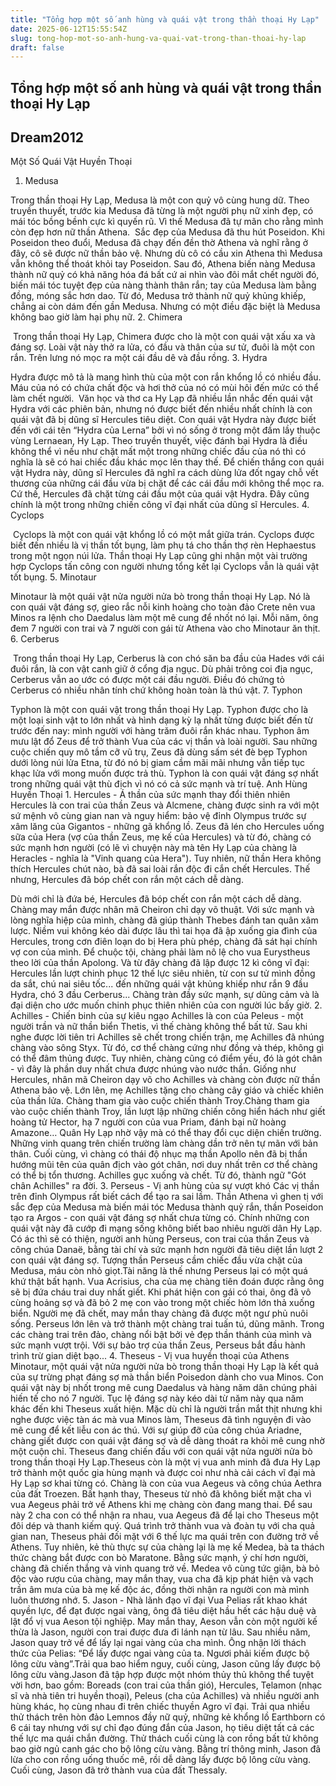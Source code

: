 ```yaml
---
title: "Tổng hợp một số anh hùng và quái vật trong thần thoại Hy Lạp"
date: 2025-06-12T15:55:54Z
slug: tong-hop-mot-so-anh-hung-va-quai-vat-trong-than-thoai-hy-lap
draft: false
---
```


## Tổng hợp một số anh hùng và quái vật trong thần thoại Hy Lạp

## Dream2012

Một Số Quái Vật Huyền Thoại​ 
1. Medusa

Trong thần thoại Hy Lạp, Medusa là một con quỷ vô cùng hung dữ. Theo truyền thuyết, trước kia Medusa đã từng là một người phụ nữ xinh đẹp, có mái tóc bồng bềnh cực kì quyến rũ. Vì thế Medusa đã tự mãn cho rằng mình còn đẹp hơn nữ thần Athena. 
​
Sắc đẹp của Medusa đã thu hút Poseidon. Khi Poseidon theo đuổi, Medusa đã chạy đến đền thờ Athena và nghĩ rằng ở đây, cô sẽ được nữ thần bảo vệ. Nhưng dù cô có cầu xin Athena thì Medusa vẫn không thể thoát khỏi tay Poseidon. 
Sau đó, Athena biến nàng Medusa thành nữ quỷ có khả năng hóa đá bất cứ ai nhìn vào đôi mắt chết người đó, biến mái tóc tuyệt đẹp của nàng thành thân rắn; tay của Medusa làm bằng đồng, móng sắc hơn dao. Từ đó, Medusa trở thành nữ quỷ khủng khiếp, chẳng ai còn dám đến gần Medusa. Nhưng có một điều đặc biệt là Medusa không bao giờ làm hại phụ nữ. 
2. Chimera

​
Trong thần thoại Hy Lạp, Chimera được cho là một con quái vật xấu xa và đáng sợ. Loài vật này thở ra lửa, có đầu và thân của sư tử, đuôi là một con rắn. Trên lưng nó mọc ra một cái đầu dê và đầu rồng.
3. Hydra

Hydra được mô tả là mang hình thù của một con rắn khổng lồ có nhiều đầu. Máu của nó có chứa chất độc và hơi thở của nó có mùi hôi đến mức có thể làm chết người.
​
Văn học và thơ ca Hy Lạp đã nhiều lần nhắc đến quái vật Hydra với các phiên bản, nhưng nó được biết đến nhiều nhất chính là con quái vật đã bị dũng sĩ Hercules tiêu diệt. Con quái vật Hydra này được biết đến với cái tên “Hydra của Lerna” bởi vì nó sống ở trong một đầm lầy thuộc vùng Lernaean, Hy Lạp. 
Theo truyền thuyết, việc đánh bại Hydra là điều không thể vì nếu như chặt mất một trong những chiếc đầu của nó thì có nghĩa là sẽ có hai chiếc đầu khác mọc lên thay thế. Để chiến thắng con quái vật Hydra này, dũng sĩ Hercules đã nghĩ ra cách dùng lửa đốt ngay chỗ vết thương của những cái đầu vừa bị chặt để các cái đầu mới không thể mọc ra. Cứ thế, Hercules đã chặt từng cái đầu một của quái vật Hydra. Đây cũng chính là một trong những chiến công vĩ đại nhất của dũng sĩ Hercules.
4. Cyclops

​
Cyclops là một con quái vật khổng lồ có một mắt giữa trán. Cyclops được biết đến nhiều là vị thần tốt bụng, làm phụ tá cho thần thợ rèn Hephaestus trong một ngọn núi lửa. Thần thoại Hy Lạp cũng ghi nhận một vài trường hợp Cyclops tấn công con người nhưng tổng kết lại Cyclops vẫn là quái vật tốt bụng.
5. Minotaur

Minotaur là một quái vật nửa người nửa bò trong thần thoại Hy Lạp. Nó là con quái vật đáng sợ, gieo rắc nỗi kinh hoàng cho toàn đảo Crete nên vua Minos ra lệnh cho Daedalus làm một mê cung để nhốt nó lại. Mỗi năm, ông đem 7 người con trai và 7 người con gái từ Athena vào cho Minotaur ăn thịt.​
6. Cerberus

​
Trong thần thoại Hy Lạp, Cerberus là con chó săn ba đầu của Hades với cái đuôi rắn, là con vật canh giữ ở cổng địa ngục. Dù phải trông coi địa ngục, Cerberus vẫn ao ước có được một cái đầu người. Điều đó chứng tỏ Cerberus có nhiều nhân tính chứ không hoàn toàn là thú vật.
7. Typhon

Typhon là một con quái vật trong thần thoại Hy Lạp. Typhon được cho là một loại sinh vật to lớn nhất và hình dạng kỳ lạ nhất từng được biết đến từ trước đến nay: mình người với hàng trăm đuôi rắn khác nhau.
​
Typhon âm mưu lật đổ Zeus để trở thành Vua của các vị thần và loài người. Sau những cuộc chiến quy mô tầm cỡ vũ trụ, Zeus đã dùng sấm sét đè bẹp Typhon dưới lòng núi lửa Etna, từ đó nó bị giam cầm mãi mãi nhưng vẫn tiếp tục khạc lửa với mong muốn được trả thù. Typhon là con quái vật đáng sợ nhất trong những quái vật thù địch vì nó có cả sức mạnh và trí tuệ.
Anh Hùng Huyền Thoại​ ​1. Hercules - Á thần của sức mạnh thay đổi thiên nhiên
Hercules là con trai của thần Zeus và Alcmene, chàng được sinh ra với một sứ mệnh vô cùng gian nan và nguy hiểm: bảo vệ đỉnh Olympus trước sự xâm lăng của Gigantos - những gã khổng lồ.
​Zeus đã lén cho Hercules uống sữa của Hera (vợ của thần Zeus, mẹ kế của Hercules) và từ đó, chàng có sức mạnh hơn người (có lẽ vì chuyện này mà tên Hy Lạp của chàng là Heracles - nghĩa là "Vinh quang của Hera"). Tuy nhiên, nữ thần Hera không thích Hercules chút nào, bà đã sai loài rắn độc đi cắn chết Hercules. Thế nhưng, Hercules đã bóp chết con rắn một cách dễ dàng.

Dù mới chỉ là đứa bé, Hercules đã bóp chết con rắn một cách dễ dàng.​Chàng may mắn được nhân mã Cheiron chỉ dạy võ thuật. Với sức mạnh và lòng nghĩa hiệp của mình, chàng đã giúp thành Thebes đánh tan quân xâm lược. Niềm vui không kéo dài được lâu thì tai họa đã ập xuống gia đình của Hercules, trong cơn điên loạn do bị Hera phù phép, chàng đã sát hại chính vợ con của mình.
Để chuộc tội, chàng phải làm nô lệ cho vua Eurystheus theo lời của thần Apolong. Và từ đây chàng đã lập được 12 kì công vĩ đại: Hercules lần lượt chinh phục 12 thế lực siêu nhiên, từ con sư tử mình đồng da sắt, chú nai siêu tốc... đến những quái vật khủng khiếp như rắn 9 đầu Hydra, chó 3 đầu Cerberus... Chàng tràn đầy sức mạnh, sự dũng cảm và là đại diện cho ước muốn chinh phục thiên nhiên của con người lúc bấy giờ.
2. Achilles - Chiến binh của sự kiêu ngạo
Achilles là con của Peleus - một người trần và nữ thần biển Thetis, vì thế chàng không thể bất tử. Sau khi nghe được lời tiên tri Achilles sẽ chết trong chiến trận, mẹ Achilles đã nhúng chàng vào sông Styx. Từ đó, cơ thể chàng cứng như đồng và thép, không gì có thể đâm thủng được. Tuy nhiên, chàng cũng có điểm yếu, đó là gót chân - vì đây là phần duy nhất chưa được nhúng vào nước thần.
Giống như Hercules, nhân mã Cheiron dạy võ cho Achilles và chàng còn được nữ thần Athena bảo vệ. Lớn lên, mẹ Achilles tặng cho chàng cây giáo và chiếc khiên của thần lửa.
​Chàng tham gia vào cuộc chiến thành Troy.​Chàng tham gia vào cuộc chiến thành Troy, lần lượt lập những chiến công hiển hách như giết hoàng tử Hector, hạ 7 người con của vua Priam, đánh bại nữ hoàng Amazone… Quân Hy Lạp nhờ vậy mà có thể thay đổi cục diện chiến trường.
Những vinh quang trên chiến trường làm chàng dần trở nên tự mãn với bản thân. Cuối cùng, vì chàng có thái độ nhục mạ thần Apollo nên đã bị thần hướng mũi tên của quân địch vào gót chân, nơi duy nhất trên cơ thể chàng có thể bị tổn thương. Achilles gục xuống và chết. Từ đó, thành ngữ "Gót chân Achilles" ra đời. 
3. Perseus - Vị anh hùng của sự vượt khó
Các vị thần trên đỉnh Olympus rất biết cách để tạo ra sai lầm. Thần Athena vì ghen tị với sắc đẹp của Medusa mà biến mái tóc Medusa thành quỷ rắn, thần Poseidon tạo ra Argos - con quái vật đáng sợ nhất chưa từng có. Chính những con quái vật này đã cướp đi mạng sống không biết bao nhiêu người dân Hy Lạp. Có ác thì sẽ có thiện, người anh hùng Perseus, con trai của thần Zeus và công chúa Danaë, bằng tài chí và sức mạnh hơn người đã tiêu diệt lần lượt 2 con quái vật đáng sợ.
​Tượng thần Perseus cầm chiếc đầu vừa chặt của Medusa, máu còn nhỏ giọt.​Tài năng là thế nhưng Perseus lại có một quá khứ thật bất hạnh. Vua Acrisius, cha của mẹ chàng tiên đoán được rằng ông sẽ bị đứa cháu trai duy nhất giết. Khi phát hiện con gái có thai, ông đã vô cùng hoảng sợ và đã bỏ 2 mẹ con vào trong một chiếc hòm lớn thả xuống biển.
Người mẹ đã chết, may mắn thay chàng đã được một ngư phủ nuôi sống. Perseus lớn lên và trở thành một chàng trai tuấn tú, dũng mãnh. Trong các chàng trai trên đảo, chàng nổi bật bởi vẻ đẹp thần thánh của mình và sức mạnh vượt trội. Với sự bảo trợ của thần Zeus, Perseus bắt đầu hành trình trừ gian diệt bạo...
4. Theseus - Vị vua huyền thoại của Athens
Minotaur, một quái vật nửa người nửa bò trong thần thoại Hy Lạp là kết quả của sự trừng phạt đáng sợ mà thần biển Poisedon dành cho vua Minos. Con quái vật này bị nhốt trong mê cung Daedalus và hàng năm dân chúng phải hiến tế cho nó 7 người. Tục lệ đáng sợ này kéo dài từ năm này qua năm khác đến khi Theseus xuất hiện. Mặc dù chỉ là người trần mắt thịt nhưng khi nghe được việc tàn ác mà vua Minos làm, Theseus đã tình nguyện đi vào mê cung để kết liễu con ác thú. Với sự giúp đỡ của công chúa Ariadne, chàng giết được con quái vật đáng sợ và dễ dàng thoát ra khỏi mê cung nhờ một cuộn chỉ.
​Theseus đang chiến đấu với con quái vật nửa người nửa bò trong thần thoại Hy Lạp.​Theseus còn là một vị vua anh minh đã đưa Hy Lạp trở thành một quốc gia hùng mạnh và được coi như nhà cải cách vĩ đại mà Hy Lạp sơ khai từng có. Chàng là con của vua Aegeus và công chúa Aethra của đất Troezen. Bất hạnh thay, Theseus từ nhỏ đã không biết mặt cha vì vua Aegeus phải trở về Athens khi mẹ chàng còn đang mang thai. Để sau này 2 cha con có thể nhận ra nhau, vua Aegeus đã để lại cho Theseus một đôi dép và thanh kiếm quý.
​Quá trình trở thành vua và đoàn tụ với cha quả gian nan, Theseus phải đối mặt với 6 thế lực ma quái trên con đường trở về Athens. Tuy nhiên, kẻ thù thực sự của chàng lại là mẹ kế Medea, bà ta thách thức chàng bắt được con bò Maratone. Bằng sức mạnh, ý chí hơn người, chàng đã chiến thắng và vinh quang trở về. Medea vô cùng tức giận, bà bỏ độc vào rượu của chàng, may mắn thay, vua cha đã kịp phát hiện và vạch trần âm mưa của bà mẹ kế độc ác, đồng thời nhận ra người con mà mình luôn thương nhớ.
5. Jason - Nhà lãnh đạo vĩ đại
Vua Pelias rất khao khát quyền lực, để đạt được ngai vàng, ông đã tiêu diệt hầu hết các hậu duệ và lật đổ vị vua Aeson tội nghiệp. May mắn thay, Aeson vẫn còn một người kế thừa là Jason, người con trai được đưa đi lánh nạn từ lâu. Sau nhiều năm, Jason quay trở về để lấy lại ngai vàng của cha mình. Ông nhận lời thách thức của Pelias: “Để lấy được ngai vàng của ta. Ngươi phải kiếm được bộ lông cừu vàng”.
​Trải qua bao hiểm nguy, cuối cùng, Jason cũng lấy được bộ lông cừu vàng.​ 
Jason đã tập hợp được một nhóm thủy thủ không thể tuyệt vời hơn, bao gồm: Boreads (con trai của thần gió), Hercules, Telamon (nhạc sĩ và nhà tiên tri huyền thoại), Peleus (cha của Achilles) và nhiều người anh hùng khác, họ cùng nhau đi trên chiếc thuyền Agro vĩ đại.
Trải qua nhiều thử thách trên hòn đảo Lemnos đầy nữ quỷ, những kẻ khổng lồ Earthborn có 6 cái tay nhưng với sự chỉ đạo đúng đắn của Jason, họ tiêu diệt tất cả các thế lực ma quái chắn đường. Thử thách cuối cùng là con rồng bất tử không bao giờ ngủ canh gác cho bộ lông cừu vàng. Bằng trí thông minh, Jason đã lừa cho con rồng uống thuốc mê, rồi dễ dàng lấy được bộ lông cừu vàng. Cuối cùng, Jason đã trở thành vua của đất Thessaly.